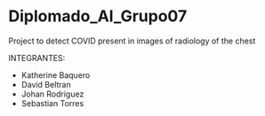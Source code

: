 # Diplomado_AI_Grupo07
Project to detect COVID present in images of radiology of the chest

INTEGRANTES: 
- Katherine Baquero
- David Beltran
- Johan Rodriguez
- Sebastian Torres
